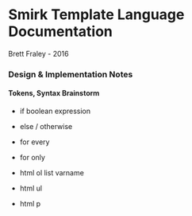 # Smirk Template Language Documentation

Brett Fraley - 2016

### Design & Implementation Notes

#### Tokens, Syntax Brainstorm

- if boolean expression
- else / otherwise

- for every 
- for only

- html ol list varname
- html ul
- html p
